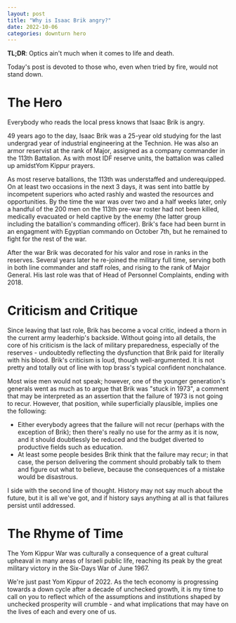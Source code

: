 ```yaml
---
layout: post
title: "Why is Isaac Brik angry?"
date: 2022-10-06
categories: downturn hero
---
```

**TL;DR**: Optics ain't much when it comes to life and death.

Today's post is devoted to those who, even when tried by fire, would not stand down.

# The Hero
Everybody who reads the local press knows that Isaac Brik is angry.

49 years ago to the day, Isaac Brik was a 25-year old studying for the last undergrad year of industrial engineering at the Technion. He was also an armor reservist at the rank of Major, assigned as a company commander in the 113th Battalion. As with most IDF reserve units, the battalion was called up amidstYom Kippur prayers.

As most reserve batallions, the 113th was understaffed and underequipped. On at least two occasions in the next 3 days, it was sent into battle by incompetent superiors who acted rashly and wasted the resources and opportunities. By the time the war was over two and a half weeks later, only a handful of the 200 men on the 113th pre-war roster had not been killed, medically evacuated or held captive by the enemy (the latter group including the batallion's commanding officer). Brik's face had been burnt in an engagment with Egyptian commando on October 7th, but he remained to fight for the rest of the war.

After the war Brik was decorated for his valor and rose in ranks in the reserves. Several years later he re-joined the military full time, serving both in both line commander and staff roles, and rising to the rank of Major General. His last role was that of Head of Personnel Complaints, ending with 2018.

# Criticism and Critique
Since leaving that last role, Brik has become a vocal critic, indeed a thorn in the current army leaderhip's backside. Without going into all details, the core of his criticism is the lack of military preparedness, especially of the reserves - undoubtedly reflecting the dysfunction that Brik paid for literally with his blood. Brik's criticism is loud, though well-argumented. It is not pretty and totally out of line with top brass's typical confident nonchalance.

Most wise men would not speak; however, one of the younger generation's generals went as much as to argue that Brik was "stuck in 1973", a comment that may be interpreted as an assertion that the failure of 1973 is not going to recur. However, that position, while superficially plausible, implies one the following:
- Either everybody agrees that the failure will not recur (perhaps with the exception of Brik); then there's really no use for the army as it is now, and it should doubtlessly be reduced and the budget diverted to productive fields such as education.
- At least some people besides Brik think that the failure may recur; in that case, the person delivering the comment should probably talk to them and figure out what to believe, because the consequences of a mistake would be disastrous.

I side with the second line of thought. History may not say much about the future, but it is all we've got, and if history says anything at all is that failures persist until addressed.

# The Rhyme of Time
The Yom Kippur War was culturally a consequence of a great cultural upheaval in many areas of Israeli public life, reaching its peak by the great military victory in the Six-Days War of June 1967.

We're just past Yom Kippur of 2022. As the tech economy is progressing towards a down cycle after a decade of unchecked growth, it is my time to call on you to reflect which of the assumptions and institutions shaped by unchecked prosperity will crumble - and what implications that may have on the lives of each and every one of us.
